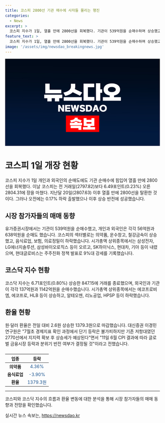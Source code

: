 ```yaml
---
title: 코스피 2800선 기관 매수에 사자들 몰리는 행진
categories:
  - News
excerpt: >
  코스피 지수가 1일, 열흘 만에 2800선을 회복했다. 기관이 539억원을 순매수하며 상승했고, 의약품, 운수창고, 철강금속 등 업종이 오르고 있으며, 삼성전자, LG에너지솔루션, 삼성바이오로직스 등 시가총액 상위종목이 상승했다. 현대글로비스는 주주친화 정책에 힘입어 9%대 강세를 기록했다. 코스닥 지수는 외국인과 기관의 순매수로 상승했고, 상위종목 중 에코프로비엠, 에코프로, HLB 등이 상승했다. 이날 환율은 2.6원 상승한 1379.3원으로 마감했다. 7월초 경제지표 확인 과정에서 단기 등락은 있을 수 있지만, 2770선에서 지지력 확보 후 상승세가 예상된다고 전했다.
feature_text: >
  코스피 지수가 1일, 열흘 만에 2800선을 회복했다. 기관이 539억원을 순매수하며 상승했고, 의약품, 운수창고, 철강금속 등 업종이 오르고 있으며, 삼성전자, LG에너지솔루션, 삼성바이오로직스 등 시가총액 상위종목이 상승했다. 현대글로비스는 주주친화 정책에 힘입어 9%대 강세를 기록했다. 코스닥 지수는 외국인과 기관의 순매수로 상승했고, 상위종목 중 에코프로비엠, 에코프로, HLB 등이 상승했다. 이날 환율은 2.6원 상승한 1379.3원으로 마감했다. 7월초 경제지표 확인 과정에서 단기 등락은 있을 수 있지만, 2770선에서 지지력 확보 후 상승세가 예상된다고 전했다.
image: '/assets/img/newsdao_breakingnews.jpg'
---
```


<p><img src="/assets/img/newsdao_breakingnews.jpg" alt="firstkoreanews 속보" /></p>

<h1 data-ke-size="size26">코스피 1일 개장 현황</h1>

<p data-ke-size="size16">코스피 지수가 1일 개인과 외국인의 순매도에도 기관 순매수에 힘입어  열흘 만에 2800선을 회복했다. 이날  코스피는 전 거래일(2797.82)보다 6.49포인트(0.23%) 오른 2804.31에 장을 마쳤다. 지난달 20일(2807.63) 이후 열흘 만에 2800선을 탈환한 것이다. 그러나 오전에는 0.17% 하락 출발했으나 이후 상승 반전에 성공했습니다.</p>

<h2 data-ke-size="size24">시장 참가자들의 매매 동향</h2>

<p data-ke-size="size16">유가증권시장에서는 기관이 539억원을 순매수했고, 개인과 외국인은 각각 56억원과 638억원을 순매도 했습니다. 코스피의 섹터별로는 의약품, 운수창고, 철강금속이 상승했고, 음식료업, 보험, 의료정밀이 하락했습니다. 시가총액 상위종목에서는 삼성전자, LG에너지솔루션, 삼성바이오로직스 등이 오르고, SK하이닉스, 현대차, 기아 등이 내렸으며, 현대글로비스는 주주친화 정책 발표로 9%대 강세를 기록했습니다.</p>

<h2 data-ke-size="size24">코스닥 지수 현황</h2>

<p data-ke-size="size16">코스닥 지수는 6.71포인트(0.80%) 상승한 847.15에 거래를 종료했으며, 외국인과 기관이 각각 137억원과 1142억원을 순매수했습니다. 시가총액 상위종목에서는 에코프로비엠, 에코프로, HLB 등이 상승하고, 알테오젠, 리노공업, HPSP 등이 하락했습니다.</p>

<h2 data-ke-size="size24">환율 현황</h2>

<p data-ke-size="size16">원·달러 환율은 전일 대비 2.6원 상승한 1379.3원으로 마감했습니다. 대신증권 이경민 연구원은 "7월초 경제지표 확인 과정에서 단기 등락은 불가피하지만 기존 저항대였던 2770선에서 지지력 확보 후 상승세가 예상된다"면서 "11일 6월 CPI 결과에 따라 글로벌 금융시장 등락과 분위기 반전 여부가 결정될 것"이라고 전했습니다.</p>

<table>
  <caption></caption>
  <thead>
    <tr>
      <th style="text-align: center;">업종</th>
      <th style="text-align: center;">등락</th>
    </tr>
  </thead>
  <tbody>
    <tr>
      <td style="text-align: center;"><b>의약품</b></td>
      <td style="text-align: center; color: #1a5490;">4.36%</td>
    </tr>
    <tr>
      <td style="text-align: center;"><b>음식료업</b></td>
      <td style="text-align: center; color: #1a5490;">-3.90%</td>
    </tr>
    <tr>
      <td style="text-align: center;"><b>환율</b></td>
      <td style="text-align: center; color: #1a5490;">1379.3원</td>
    </tr>
  </tbody>
</table>

<hr>

<p data-ke-size="size16">코스피와 코스닥 지수의 흐름과 환율 변동에 대한 분석을 통해 시장 참가자들의 매매 동향과 전망을 확인했습니다.</p>
실시간 뉴스 속보는, <a href="https://newsdao.kr" rel="dofollow">https://newsdao.kr</a>


